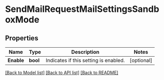 # SendMailRequestMailSettingsSandboxMode

## Properties

Name | Type | Description | Notes
------------ | ------------- | ------------- | -------------
**Enable** | **bool** | Indicates if this setting is enabled. |[optional] 

[[Back to Model list]](../README.md#documentation-for-models) [[Back to API list]](../README.md#documentation-for-api-endpoints) [[Back to README]](../README.md)


